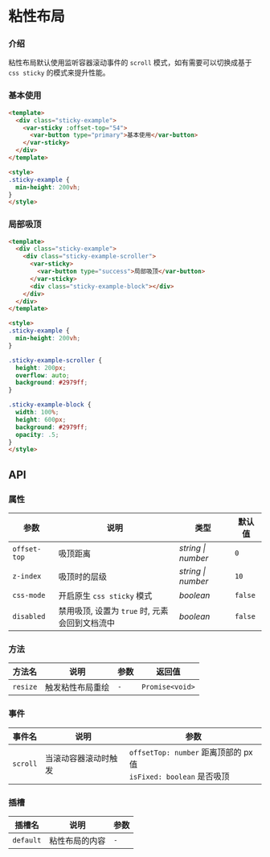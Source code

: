 # 粘性布局

### 介绍

粘性布局默认使用监听容器滚动事件的 `scroll` 模式，如有需要可以切换成基于 `css sticky` 的模式来提升性能。

### 基本使用

```html
<template>
  <div class="sticky-example">
    <var-sticky :offset-top="54">
      <var-button type="primary">基本使用</var-button>
    </var-sticky>
  </div>
</template>

<style>
.sticky-example {
  min-height: 200vh;
}
</style>
```

### 局部吸顶

```html
<template>
  <div class="sticky-example">
    <div class="sticky-example-scroller">
      <var-sticky>
        <var-button type="success">局部吸顶</var-button>
      </var-sticky>
      <div class="sticky-example-block"></div>
    </div>
  </div>
</template>

<style>
.sticky-example {
  min-height: 200vh;
}

.sticky-example-scroller {
  height: 200px;
  overflow: auto;
  background: #2979ff;
}

.sticky-example-block {
  width: 100%;
  height: 600px;
  background: #2979ff;
  opacity: .5;
}
</style>
```

## API

### 属性

| 参数 | 说明 | 类型 | 默认值 |
| --- | --- | --- | --- |
| `offset-top` | 吸顶距离 | _string \| number_ | `0` |
| `z-index` | 吸顶时的层级 | _string \| number_ | `10` |
| `css-mode` | 开启原生 `css sticky` 模式 | _boolean_ | `false` |
| `disabled` | 禁用吸顶, 设置为 `true` 时, 元素会回到文档流中 | _boolean_ | `false` |

### 方法

| 方法名      | 说明       | 参数 | 返回值             |
|----------|----------| ---- |-----------------|
| `resize` | 触发粘性布局重绘 | `-`  | `Promise<void>` |

### 事件

| 事件名 | 说明 | 参数                                                          |
| --- | --- |-------------------------------------------------------------|
| `scroll` | 当滚动容器滚动时触发 | `offsetTop: number` 距离顶部的 px 值 <br> `isFixed: boolean` 是否吸顶 |

### 插槽

| 插槽名 | 说明 | 参数 |
| --- | --- | --- |
| `default` | 粘性布局的内容 | `-` |